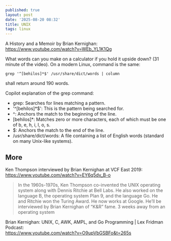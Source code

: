```yaml
---
published: true
layout: post
date: '2025-08-20 08:32'
title: UNIX
tags: linux 
---
```

A History and a Memoir by Brian Kernighan:  
<https://www.youtube.com/watch?v=WEb_YL1K1Qg>

What words can you make on a calculator if you hold it upside down? (31 minute of the video). On a modern Linux, command is the same:

    grep '^[behilos]*$' /usr/share/dict/words | column

shall return around 190 words.

Copilot explanation of the grep command:

- grep: Searches for lines matching a pattern.
- '^[behilos]*$': This is the pattern being searched for.
- ^: Anchors the match to the beginning of the line.
- [behilos]*: Matches zero or more characters, each of which must be one of b, e, h, i, l, o, s.
- $: Anchors the match to the end of the line.
- /usr/share/dict/words: A file containing a list of English words (standard on many Unix-like systems).

## More

Ken Thompson interviewed by Brian Kernighan at VCF East 2019:  
<https://www.youtube.com/watch?v=EY6q5dv_B-o>  
> In the 1960s-1970s, Ken Thompson co-invented the UNIX operating system along with Dennis Ritchie at Bell Labs. He also worked on the language B, the operating system Plan 9, and the language Go. He and Ritchie won the Turing Award. He now works at Google. He’ll be interviewed by Brian Kernighan of “K&R” fame.
> 3 weeks away from an operating system

Brian Kernighan: UNIX, C, AWK, AMPL, and Go Programming | Lex Fridman Podcast:  
<https://www.youtube.com/watch?v=O9upVbGSBFo&t=265s>


